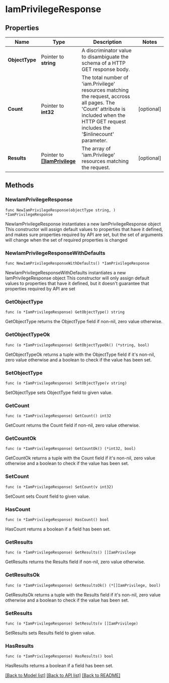 # IamPrivilegeResponse

## Properties

Name | Type | Description | Notes
------------ | ------------- | ------------- | -------------
**ObjectType** | Pointer to **string** | A discriminator value to disambiguate the schema of a HTTP GET response body. | 
**Count** | Pointer to **int32** | The total number of &#39;iam.Privilege&#39; resources matching the request, accross all pages. The &#39;Count&#39; attribute is included when the HTTP GET request includes the &#39;$inlinecount&#39; parameter. | [optional] 
**Results** | Pointer to [**[]IamPrivilege**](iam.Privilege.md) | The array of &#39;iam.Privilege&#39; resources matching the request. | [optional] 

## Methods

### NewIamPrivilegeResponse

`func NewIamPrivilegeResponse(objectType string, ) *IamPrivilegeResponse`

NewIamPrivilegeResponse instantiates a new IamPrivilegeResponse object
This constructor will assign default values to properties that have it defined,
and makes sure properties required by API are set, but the set of arguments
will change when the set of required properties is changed

### NewIamPrivilegeResponseWithDefaults

`func NewIamPrivilegeResponseWithDefaults() *IamPrivilegeResponse`

NewIamPrivilegeResponseWithDefaults instantiates a new IamPrivilegeResponse object
This constructor will only assign default values to properties that have it defined,
but it doesn't guarantee that properties required by API are set

### GetObjectType

`func (o *IamPrivilegeResponse) GetObjectType() string`

GetObjectType returns the ObjectType field if non-nil, zero value otherwise.

### GetObjectTypeOk

`func (o *IamPrivilegeResponse) GetObjectTypeOk() (*string, bool)`

GetObjectTypeOk returns a tuple with the ObjectType field if it's non-nil, zero value otherwise
and a boolean to check if the value has been set.

### SetObjectType

`func (o *IamPrivilegeResponse) SetObjectType(v string)`

SetObjectType sets ObjectType field to given value.


### GetCount

`func (o *IamPrivilegeResponse) GetCount() int32`

GetCount returns the Count field if non-nil, zero value otherwise.

### GetCountOk

`func (o *IamPrivilegeResponse) GetCountOk() (*int32, bool)`

GetCountOk returns a tuple with the Count field if it's non-nil, zero value otherwise
and a boolean to check if the value has been set.

### SetCount

`func (o *IamPrivilegeResponse) SetCount(v int32)`

SetCount sets Count field to given value.

### HasCount

`func (o *IamPrivilegeResponse) HasCount() bool`

HasCount returns a boolean if a field has been set.

### GetResults

`func (o *IamPrivilegeResponse) GetResults() []IamPrivilege`

GetResults returns the Results field if non-nil, zero value otherwise.

### GetResultsOk

`func (o *IamPrivilegeResponse) GetResultsOk() (*[]IamPrivilege, bool)`

GetResultsOk returns a tuple with the Results field if it's non-nil, zero value otherwise
and a boolean to check if the value has been set.

### SetResults

`func (o *IamPrivilegeResponse) SetResults(v []IamPrivilege)`

SetResults sets Results field to given value.

### HasResults

`func (o *IamPrivilegeResponse) HasResults() bool`

HasResults returns a boolean if a field has been set.


[[Back to Model list]](../README.md#documentation-for-models) [[Back to API list]](../README.md#documentation-for-api-endpoints) [[Back to README]](../README.md)


